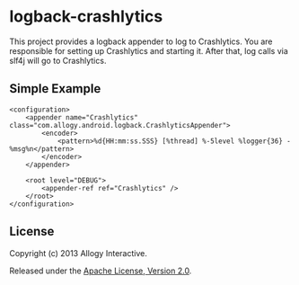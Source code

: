 logback-crashlytics
===================

This project provides a logback appender to log to Crashlytics.
You are responsible for setting up Crashlytics and starting it.
After that, log calls via slf4j will go to Crashlytics.


Simple Example
--------------

    <configuration>
        <appender name="Crashlytics" class="com.allogy.android.logback.CrashlyticsAppender">
            <encoder>
                <pattern>%d{HH:mm:ss.SSS} [%thread] %-5level %logger{36} - %msg%n</pattern>
            </encoder>
        </appender>
    
        <root level="DEBUG">
            <appender-ref ref="Crashlytics" />
        </root>
    </configuration>


License
-------

Copyright (c) 2013 Allogy Interactive.

Released under the [Apache License, Version 2.0][apache-license].


[apache-license]: http://www.apache.org/licenses/LICENSE-2.0
